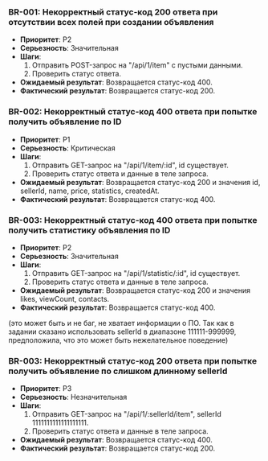 ### BR-001: Некорректный статус-код 200 ответа при отсутствии всех полей при создании объявления
- **Приоритет**: P2
- **Серьезность**: Значительная
- **Шаги**:
  1. Отправить POST-запрос на "/api/1/item" с пустыми данными.
  2. Проверить статус ответа.
- **Ожидаемый результат**: Возвращается статус-код 400.
- **Фактический результат**: Возвращается статус-код 200.

### BR-002: Некорректный статус-код 400 ответа при попытке получить объявление по ID
- **Приоритет**: P1
- **Серьезность**: Критическая
- **Шаги**:
  1. Отправить GET-запрос на "/api/1/item/:id", id существует.
  2. Проверить статус ответа и данные в теле запроса.
- **Ожидаемый результат**: Возвращается статус-код 200 и значения id, sellerId, name, price, statistics, createdAt.
- **Фактический результат**: Возвращается статус-код 400.

### BR-003: Некорректный статус-код 400 ответа при попытке получить статистику объявления по ID
- **Приоритет**: P2
- **Серьезность**: Значительная
- **Шаги**:
  1. Отправить GET-запрос на "/api/1/statistic/:id", id существует.
  2. Проверить статус ответа и данные в теле запроса.
- **Ожидаемый результат**: Возвращается статус-код 200 и значения likes, viewCount, contacts.
- **Фактический результат**: Возвращается статус-код 400.

(это может быть и не баг, не хватает информации о ПО. Так как в задании сказано использовать sellerId в диапазоне 111111-999999, предположила, что это может быть нежелательное поведение)
### BR-003: Некорректный статус-код 200 ответа при попытке получить объявление по слишком длинному sellerId
- **Приоритет**: P3
- **Серьезность**: Незначительная
- **Шаги**:
  1. Отправить GET-запрос на "/api/1/:sellerId/item", sellerId 1111111111111111111.
  2. Проверить статус ответа и данные в теле запроса.
- **Ожидаемый результат**: Возвращается статус-код 400.
- **Фактический результат**: Возвращается статус-код 200.

